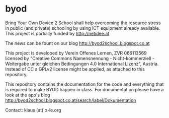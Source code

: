 # byod
Bring Your Own Device 2 School shall help overcoming the resource stress in public (and private) schooling by using ICT equipment already available. This project is partially funded by http://netidee.at

The news can be fount on our blog http://byod2school.blogspot.co.at

This project is developed by Verein Offenes Lernen, ZVR 066113569 licensed by "Creative Commons Namensnennung - Nicht-kommerziell - Weitergabe unter gleichen Bedingungen 4.0 International Lizenz", Austria. Instead of CC a GPLv2 license might be applied, as attached to this repository.

This repository contains the documentation for the code and everything that is required to make BYOD happen in class. For documentation please have a look at the app's blog http://byod2school.blogspot.co.at/search/label/Dokumentation

Contact: klaus (at) o-le.org
